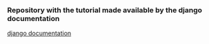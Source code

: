 <h3>Repository with the tutorial made available by the django documentation</h3>
<a href="https://www.djangoproject.com/">django documentation</a>
